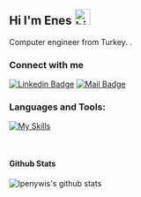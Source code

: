 ## Hi I'm Enes <img src="https://user-images.githubusercontent.com/1303154/88677602-1635ba80-d120-11ea-84d8-d263ba5fc3c0.gif" width="28px" height="28px" alt="hi">

Computer engineer from Turkey. .

### Connect with me

[![Linkedin Badge](https://img.shields.io/badge/-linkedin-0e76a8?style=flat&labelColor=0e76a8&logo=linkedin&logoColor=white)]([www.linkedin.com/in/oenes-yıldırım/](https://www.linkedin.com/in/oenes-y%C4%B1ld%C4%B1r%C4%B1m/)) [![Mail Badge](https://img.shields.io/badge/-Mail-c0392b?style=flat&labelColor=c0392b&logo=gmail&logoColor=white)](mailto:oyildirim.enes@gmail.com)



### Languages and Tools:

[![My Skills](https://skillicons.dev/icons?i=flutter,java,python,js,html,css,mysql,mongodb)](https://skillicons.dev)


<br />


#### Github Stats

![Ipenywis's github stats](https://github-readme-stats.vercel.app/api?username=yildirimenes&count_private=true&theme=tokyonight&hide=contribs,prs)



[reactplaylist]: https://www.youtube.com/watch?v=KxXXEL-k47Y&list=PLvXDmnBbOF7RnYiZvDwl2Pzcs2kfi10wd
[vscodetutorial]: https://www.youtube.com/watch?v=Bkie2ai8qeE&t=8s
[htmltutorial]: https://www.youtube.com/watch?v=VK6MXVxOsws&t=27s
[javascripttutorial]: https://www.youtube.com/watch?v=D-LHKvmX37E

